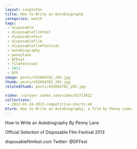 ```yaml
---
layout: singleton
title: How to Write an Autobiography
categories: watch
tags:
 - disposable
 - disposablefilmfest
 - disposablefest
 - disposablefilm
 - disposablefilmfestival
 - autobiography
 - pennylane
 - DFFest
 - filmfestival
 - 2013
 - DFF
image: posts/432684782_295.jpg
thumb: posts/432684782_295.jpg
relatedthumb: posts/432684782_295.jpg

video: //player.vimeo.com/video/62713612
collections:
 - 2013-03-24-2013-competitive-shorts.md
blurb: How to Write an Autobiography, a film by Penny Lane.
---
```


How to Write an Autobiography
By Penny Lane

Official Selection of Disposable Film Festival 2013

disposablefilmfest.com
Twitter: @DFFest